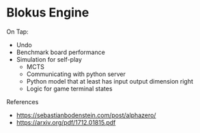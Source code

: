 # Blokus Engine

On Tap:
- Undo
- Benchmark board performance
- Simulation for self-play
    - MCTS
    - Communicating with python server
    - Python model that at least has input output dimension right
    - Logic for game terminal states

References
- https://sebastianbodenstein.com/post/alphazero/
- https://arxiv.org/pdf/1712.01815.pdf